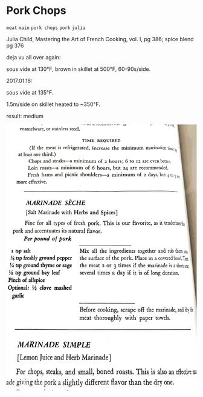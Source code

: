 # Pork Chops

`meat` `main` `pork chops` `pork` `julia`

Julia Child, Mastering the Art of French Cooking, vol. I, pg 386; spice blend pg 376

deja vu all over again:

sous vide at 130°F, brown in skillet at 500°F, 60\-90s/side.

2017.01.16: 

sous vide at 135°F.

1.5m/side on skillet heated to ~350°F. 

result: medium

![Evernote_Snapshot_20190317_162956.png](image/Evernote_Snapshot_20190317_162956.png)
